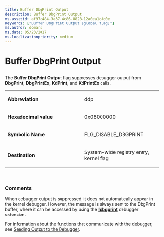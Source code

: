 ```yaml
---
title: Buffer DbgPrint Output
description: Buffer DbgPrint Output
ms.assetid: af97c484-3a37-4c86-8828-12a0ea1c8c0e
keywords: ["Buffer DbgPrint Output (global flag)"]
ms.author: domars
ms.date: 05/23/2017
ms.localizationpriority: medium
---
```


# Buffer DbgPrint Output


## <span id="ddk_buffer_dbgprint_output_dtools"></span><span id="DDK_BUFFER_DBGPRINT_OUTPUT_DTOOLS"></span>


The **Buffer DbgPrint Output** flag suppresses debugger output from **DbgPrint**, **DbgPrintEx**, **KdPrint**, and **KdPrintEx** calls.

<table>
<colgroup>
<col width="50%" />
<col width="50%" />
</colgroup>
<tbody>
<tr class="odd">
<td align="left"><p><strong>Abbreviation</strong></p></td>
<td align="left"><p>ddp</p></td>
</tr>
<tr class="even">
<td align="left"><p><strong>Hexadecimal value</strong></p></td>
<td align="left"><p>0x08000000</p></td>
</tr>
<tr class="odd">
<td align="left"><p><strong>Symbolic Name</strong></p></td>
<td align="left"><p>FLG_DISABLE_DBGPRINT</p></td>
</tr>
<tr class="even">
<td align="left"><p><strong>Destination</strong></p></td>
<td align="left"><p>System-wide registry entry, kernel flag</p></td>
</tr>
</tbody>
</table>

 

### <span id="comments"></span><span id="COMMENTS"></span>Comments

When debugger output is suppressed, it does not automatically appear in the kernel debugger. However, the message is always sent to the DbgPrint buffer, where it can be accessed by using the [**!dbgprint**](-dbgprint.md) debugger extension.

For information about the functions that communicate with the debugger, see [Sending Output to the Debugger](sending-output-to-the-debugger.md).

 

 





